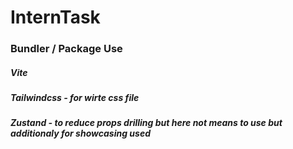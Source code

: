 # InternTask
### Bundler / Package Use
#####  Vite 
#####  Tailwindcss - for wirte css file 
#####  Zustand  - to reduce props drilling but here not means to use but additionaly for showcasing used 


